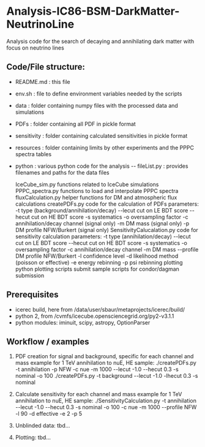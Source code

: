# Analysis-IC86-BSM-DarkMatter-NeutrinoLine
Analysis code for the search of decaying and annihilating dark matter with focus on neutrino lines

## Code/File structure:

- README.md : this file
- env.sh : file to define environment variables needed by the scripts
- data : folder containing numpy files with the processed data and simulations
- PDFs : folder containing all PDF in pickle format
- sensitivity : folder containing calculated sensitivities in pickle format
- resources : folder containing limits by other experiments and the PPPC spectra tables
- python : various python code for the analysis
-- fileList.py : provides filenames and paths for the data files

	IceCube_sim.py			functions related to IceCube simulations
	PPPC_spectra.py			functions to load and interpolate PPPC spectra 
	fluxCalculation.py		helper functions for DM and atmospheric flux calculations
	createPDFs.py			code for the calculation of PDFs
					parameters:
						-t type (background/annihilation/decay)
						--lecut cut on LE BDT score
						--hecut cut on HE BDT score
						-s systematics
						-o oversampling factor
						-c annihilation/decay channel (signal only)
						-m DM mass (signal only)
						-p DM profile NFW/Burkert (signal only)
	SensitivityCalucalation.py	code for sensitivity calculation
	                                parameters:
						-t type (annihilation/decay)
						--lecut cut on LE BDT score
						--hecut cut on HE BDT score
						-s systematics
						-o oversampling factor
						-c annihilation/decay channel
						-m DM mass
						--profile DM profile NFW/Burkert
						-l confidence level
						-d likelihood method (poisson or effective)
						-e energy rebinning
						-p psi rebinning
plotting				python plotting scripts
submit					sample scripts for condor/dagman submission


## Prerequisites

- icerec build, here from /data/user/sbaur/metaprojects/icerec/build/
- python 2, from /cvmfs/icecube.opensciencegrid.org/py2-v3.1.1
- python modules: iminuit, scipy, astropy, OptionParser

## Workflow / examples

1) PDF creation for signal and background, specific for each channel and mass
   example for 1 TeV annihilation to nuE, HE sample:
		./createPDFs.py -t annihilation -p NFW -c nue -m 1000 --lecut -1.0 --hecut 0.3 -s nominal -o 100
		./createPDFs.py -t background --lecut -1.0 -lhecut 0.3 -s nominal

2) Calculate sensitivity for each channel and mass
   example for 1 TeV annihilation to nuE, HE sample:
		./SensitivityCalculation.py -t annihilation --lecut -1.0 --hecut 0.3 -s nominal -o 100 -c nue -m 1000 --profile NFW -l 90 -d effective -e 2 -p 5

3) Unblinded data:
   tbd...

4) Plotting:
   tbd...

